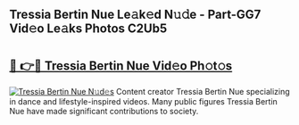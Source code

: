 ## Tressia Bertin Nue Le𝚊k𝚎d N𝚞𝚍e - Part-GG7 Vid𝚎o Le𝚊ks Photos C2Ub5

# <h2><a href="http://fb8atr.evod.top/?m=Tressia+Bertin+Nue">🔗 👉🔴 Tressia Bertin Nue Vid𝚎o Ph𝚘t𝚘s</a></h2>

[![Tressia Bertin Nue N𝚞d𝚎s](https://i.imgur.com/8V9OHl7.gif)](http://fb8atr.evod.top/?m=Tressia+Bertin+Nue)
Content creator Tressia Bertin Nue specializing in dance and lifestyle-inspired videos. Many public figures Tressia Bertin Nue have made significant contributions to society. 
